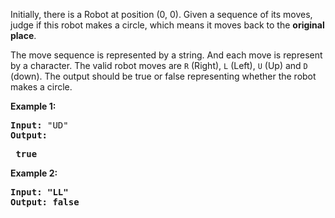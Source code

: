 Initially, there is a Robot at position (0, 0). Given a sequence of its moves, judge if this robot makes a circle, which means it moves back to the **original place**.

The move sequence is represented by a string. And each move is represent by a character. The valid robot moves are `R` (Right), `L` (Left), `U` (Up) and `D` (down). The output should be true or false representing whether the robot makes a circle.

**Example 1:**
<pre>
<b>Input:</b> "UD"
<b>Output:</p> true
</pre>

**Example 2:**
<pre>
<b>Input:</b> "LL"
<b>Output:</b> false
</pre>

